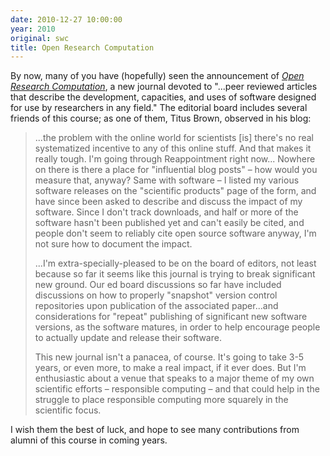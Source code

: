 ```yaml
---
date: 2010-12-27 10:00:00
year: 2010
original: swc
title: Open Research Computation
---
```

<p>By now, many of you have (hopefully) seen the announcement of <a href="http://www.openresearchcomputation.com/"><em>Open Research Computation</em></a>, a new journal devoted to "...peer reviewed articles that describe the development, capacities, and  uses of software designed for use by researchers in any field." The editorial board includes several friends of this course; as one of them, Titus Brown, observed in his blog:</p>
<blockquote><p>...the problem with the online world for scientists [is] there's no real systematized incentive to any of this online stuff.  And that makes it really tough.  I'm going through Reappointment right now... Nowhere on there is there a place for "influential blog posts" – how would you measure that, anyway?  Same with software – I listed my various software releases on the "scientific products" page of the form, and have since been asked to describe and discuss the impact of my software.  Since I don't track downloads, and half or more of the software hasn't been published yet and can't easily be cited, and people don't seem to reliably cite open source software anyway, I'm not sure how to document the impact.</p>
<p>...I'm extra-specially-pleased to be on the board of editors, not least because so far it seems like this journal is trying to break significant new ground.  Our ed board discussions so far have included discussions on how to properly "snapshot" version control repositories upon publication of the associated paper...and considerations for "repeat" publishing of significant new software versions, as the software matures, in order to help encourage people to actually update and release their software.</p>
<p>This new journal isn't a panacea, of course.  It's going to take 3-5 years, or even more, to make a real impact, if it ever does.  But I'm enthusiastic about a venue that speaks to a major theme of my own scientific efforts – responsible computing – and that could help in the struggle to place responsible computing more squarely in the scientific focus.</p></blockquote>
<p>I wish them the best of luck, and hope to see many contributions from alumni of this course in coming years.</p>
